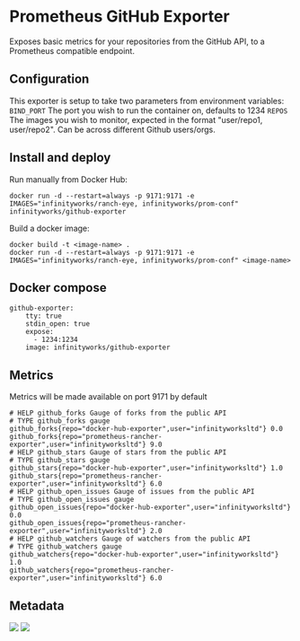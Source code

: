# Prometheus GitHub Exporter

Exposes basic metrics for your repositories from the GitHub API, to a Prometheus compatible endpoint. 

## Configuration

This exporter is setup to take two parameters from environment variables:
`BIND_PORT` The port you wish to run the container on, defaults to 1234
`REPOS` The images you wish to monitor, expected in the format "user/repo1, user/repo2". Can be across different Github users/orgs.

## Install and deploy

Run manually from Docker Hub:
```
docker run -d --restart=always -p 9171:9171 -e IMAGES="infinityworks/ranch-eye, infinityworks/prom-conf" infinityworks/github-exporter
```

Build a docker image:
```
docker build -t <image-name> .
docker run -d --restart=always -p 9171:9171 -e IMAGES="infinityworks/ranch-eye, infinityworks/prom-conf" <image-name>
```

## Docker compose

```
github-exporter:
    tty: true
    stdin_open: true
    expose:
      - 1234:1234
    image: infinityworks/github-exporter
```

## Metrics

Metrics will be made available on port 9171 by default

```
# HELP github_forks Gauge of forks from the public API
# TYPE github_forks gauge
github_forks{repo="docker-hub-exporter",user="infinityworksltd"} 0.0
github_forks{repo="prometheus-rancher-exporter",user="infinityworksltd"} 9.0
# HELP github_stars Gauge of stars from the public API
# TYPE github_stars gauge
github_stars{repo="docker-hub-exporter",user="infinityworksltd"} 1.0
github_stars{repo="prometheus-rancher-exporter",user="infinityworksltd"} 6.0
# HELP github_open_issues Gauge of issues from the public API
# TYPE github_open_issues gauge
github_open_issues{repo="docker-hub-exporter",user="infinityworksltd"} 0.0
github_open_issues{repo="prometheus-rancher-exporter",user="infinityworksltd"} 2.0
# HELP github_watchers Gauge of watchers from the public API
# TYPE github_watchers gauge
github_watchers{repo="docker-hub-exporter",user="infinityworksltd"} 1.0
github_watchers{repo="prometheus-rancher-exporter",user="infinityworksltd"} 6.0
```

## Metadata
[![](https://images.microbadger.com/badges/image/infinityworks/github-exporter.svg)](http://microbadger.com/images/infinityworks/github-exporter "Get your own image badge on microbadger.com") [![](https://images.microbadger.com/badges/version/infinityworks/github-exporter.svg)](http://microbadger.com/images/infinityworks/github-exporter "Get your own version badge on microbadger.com")